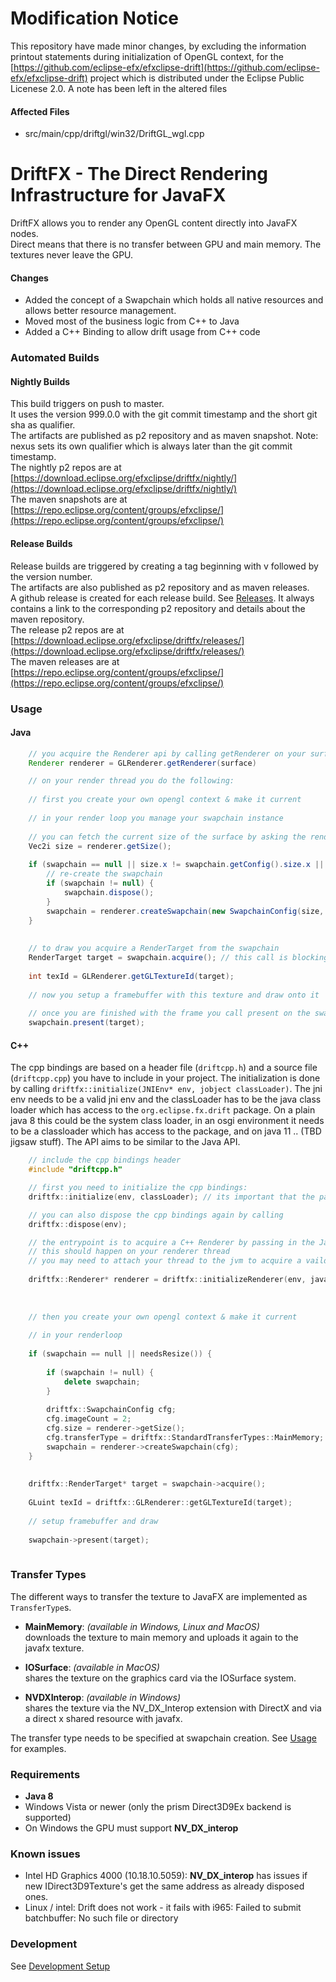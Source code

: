 # Modification Notice

This repository have made minor changes, by excluding the information printout statements during initialization of OpenGL
context, for the [https://github.com/eclipse-efx/efxclipse-drift](https://github.com/eclipse-efx/efxclipse-drift) project which is distributed under the Eclipse 
Public Licenese 2.0. A note has been left in the altered files

#### Affected Files
 * src/main/cpp/driftgl/win32/DriftGL_wgl.cpp


# DriftFX - The Direct Rendering Infrastructure for JavaFX

DriftFX allows you to render any OpenGL content directly into JavaFX nodes.  
Direct means that there is no transfer between GPU and main memory. The textures never leave the GPU.

#### Changes

 * Added the concept of a Swapchain which holds all native resources and allows better resource management.
 * Moved most of the business logic from C++ to Java
 * Added a C++ Binding to allow drift usage from C++ code

### Automated Builds

#### Nightly Builds

This build triggers on push to master.   
It uses the version 999.0.0 with the git commit timestamp and the short git sha as qualifier.   
The artifacts are published as p2 repository and as maven snapshot. Note: nexus sets its own qualifier which is always later than the git commit timestamp.    
The nightly p2 repos are at [https://download.eclipse.org/efxclipse/driftfx/nightly/](https://download.eclipse.org/efxclipse/driftfx/nightly/)    
The maven snapshots are at [https://repo.eclipse.org/content/groups/efxclipse/](https://repo.eclipse.org/content/groups/efxclipse/)    

#### Release Builds

Release builds are triggered by creating a tag beginning with v followed by the version number.    
The artifacts are also published as p2 repository and as maven releases.   
A github release is created for each release build. See [Releases](/eclipse-efx/efxclipse-drift/releases). It always contains a link to the corresponding p2 repository and details about the maven repository.    
The release p2 repos are at [https://download.eclipse.org/efxclipse/driftfx/releases/](https://download.eclipse.org/efxclipse/driftfx/releases/)    
The maven releases are at [https://repo.eclipse.org/content/groups/efxclipse/](https://repo.eclipse.org/content/groups/efxclipse/)    

### Usage

#### Java

```java
	// you acquire the Renderer api by calling getRenderer on your surface
	Renderer renderer = GLRenderer.getRenderer(surface)

	// on your render thread you do the following:
	
	// first you create your own opengl context & make it current
	
	// in your render loop you manage your swapchain instance
	
	// you can fetch the current size of the surface by asking the renderer
	Vec2i size = renderer.getSize();
	
	if (swapchain == null || size.x != swapchain.getConfig().size.x || size.y != swapchain.getConfig().size.y) {
		// re-create the swapchain
		if (swapchain != null) {
			swapchain.dispose();
		}
		swapchain = renderer.createSwapchain(new SwapchainConfig(size, 2, PresentationMode.MAILBOX, StandardTransferTypes.MainMemory);
	}
	
	
	// to draw you acquire a RenderTarget from the swapchain
	RenderTarget target = swapchain.acquire(); // this call is blocking, if there is no RenderTarget available it will wait until one gets available
	
	int texId = GLRenderer.getGLTextureId(target);
	
	// now you setup a framebuffer with this texture and draw onto it
	
	// once you are finished with the frame you call present on the swapchain
	swapchain.present(target);

```

#### C++
The cpp bindings are based on a header file (`driftcpp.h`) and a source file (`driftcpp.cpp`)  you have to include in your project.
The initialization is done by calling `driftfx::initialize(JNIEnv* env, jobject classLoader)`. The jni env needs to be a valid jni env and the classLoader has to be the java class loader which has access to the `org.eclipse.fx.drift` package. On a plain java 8 this could be the system class loader, in an osgi environment it needs to be a classloader which has access to the package, and on java 11 .. (TBD jigsaw stuff).
The API aims to be similar to the Java API.

```c++
	// include the cpp bindings header
	#include "driftcpp.h"

	// first you need to initialize the cpp bindings:
	driftfx::initialize(env, classLoader); // its important that the passed in classLoader has access to the org.eclipse.fx.drift package!

	// you can also dispose the cpp bindings again by calling
	driftfx::dispose(env);

	// the entrypoint is to acquire a C++ Renderer by passing in the Java Renderer
	// this should happen on your renderer thread
	// you may need to attach your thread to the jvm to acquire a vaild JNIEnv
	
	driftfx::Renderer* renderer = driftfx::initializeRenderer(env, javaRenderer);
	
	
	
	// then you create your own opengl context & make it current
	
	// in your renderloop
	
	if (swapchain == null || needsResize()) {
	
		if (swapchain != null) {
			delete swapchain;
		}
	
		driftfx::SwapchainConfig cfg;
		cfg.imageCount = 2;
		cfg.size = renderer->getSize();
		cfg.transferType = driftfx::StandardTransferTypes::MainMemory;
		swapchain = renderer->createSwapchain(cfg);
	}
	
	
	driftfx::RenderTarget* target = swapchain->acquire();
	
	GLuint texId = driftfx::GLRenderer::getGLTextureId(target);
	
	// setup framebuffer and draw
	
	swapchain->present(target);
	
```


### Transfer Types

The different ways to transfer the texture to JavaFX are implemented as `TransferType`s.    
       
 * **MainMemory**: *(available in Windows, Linux and MacOS)*    
   downloads the texture to main memory and uploads it again to the javafx texture.     
    
 * **IOSurface**: *(available in MacOS)*    
   shares the texture on the graphics card via the IOSurface system.    
    
 * **NVDXInterop**: *(available in Windows)*    
   shares the texture via the NV_DX_Interop extension with DirectX and via a direct x shared resource with javafx.

The transfer type needs to be specified at swapchain creation. See [Usage](#usage) for examples.

### Requirements

 * **Java 8**
 * Windows Vista or newer (only the prism Direct3D9Ex backend is supported)
 * On Windows the GPU must support **NV_DX_interop**

 
### Known issues
 * Intel HD Graphics 4000 (10.18.10.5059): **NV_DX_interop** has issues if new IDirect3D9Texture's get the same address as already disposed ones.
 * Linux / intel: Drift does not work - it fails with i965: Failed to submit batchbuffer: No such file or directory
 
 
### Development

See [Development Setup](Development.md)


